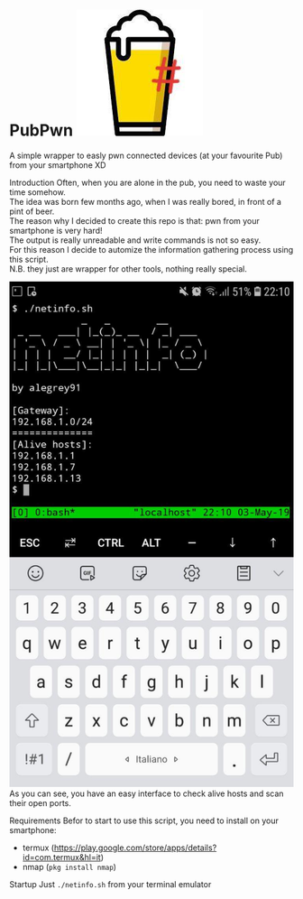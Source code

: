 # PubPwn ![logo](pubpwn.jpg)
A simple wrapper to easly pwn connected devices (at your favourite Pub) from your smartphone XD</br>

Introduction
Often, when you are alone in the pub, you need to waste your time somehow.</br>
The idea was born few months ago, when I was really bored, in front of a pint of beer.</br>
The reason why I decided to create this repo is that: pwn from your smartphone is very hard!</br> 
The output is really unreadable and write commands is not so easy.</br>
For this reason I decide to automize the information gathering process using this script.</br>
N.B. they just are wrapper for other tools, nothing really special.</br>

![screen](screen.jpg)
As you can see, you have an easy interface to check alive hosts and scan their open ports.

Requirements
Befor to start to use this script, you need to install on your smartphone:
* termux (https://play.google.com/store/apps/details?id=com.termux&hl=it)
* nmap (```pkg install nmap```)

Startup
Just ```./netinfo.sh``` from your terminal emulator
